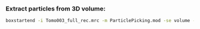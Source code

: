 ### Extract particles from 3D volume:

```sh
boxstartend -i Tomo003_full_rec.mrc -m ParticlePicking.mod -se volume -v 100 100 100 -objects 
```
